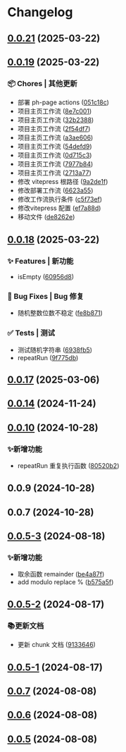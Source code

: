 # Changelog

## [0.0.21](https://github.com/jackchoumine/petite-utils/compare/v0.0.20...v0.0.21) (2025-03-22)

## [0.0.19](https://github.com/jackchoumine/petite-utils/compare/v0.0.18...v0.0.19) (2025-03-22)


### 📦 Chores | 其他更新

* 部署 ph-page actions ([051c18c](https://github.com/jackchoumine/petite-utils/commit/051c18c998bbfb88ad95cb86adf159dd1c65a489))
* 项目主页工作流 ([8e7c001](https://github.com/jackchoumine/petite-utils/commit/8e7c0010966f10f25edf6c36e28cb8812a3dcc37))
* 项目主页工作流 ([32b2388](https://github.com/jackchoumine/petite-utils/commit/32b23880cdcf3e559c63249cc31d4e65115ef4d1))
* 项目主页工作流 ([2f54df7](https://github.com/jackchoumine/petite-utils/commit/2f54df7de3d88514d3342468d2409d795a4b224a))
* 项目主页工作流 ([a3ae606](https://github.com/jackchoumine/petite-utils/commit/a3ae60672c4db2a6854290cc1005a7004118cf5f))
* 项目主页工作流 ([54defd9](https://github.com/jackchoumine/petite-utils/commit/54defd9b45057d61fa77467d3d02c61b081f56d5))
* 项目主页工作流 ([0d715c3](https://github.com/jackchoumine/petite-utils/commit/0d715c334b7cfc6214e3e7c7545be7a736770f2e))
* 项目主页工作流 ([7977b84](https://github.com/jackchoumine/petite-utils/commit/7977b8442bf435bf6aa9ba4e39b65b484e036d3b))
* 项目主页工作流 ([2713a77](https://github.com/jackchoumine/petite-utils/commit/2713a778237e076678848f5ef153662df837f86c))
* 修改 vitepress 根路径 ([9a2de1f](https://github.com/jackchoumine/petite-utils/commit/9a2de1ff41cbf2a653638607a981330278c215fd))
* 修改部署工作流 ([6623a55](https://github.com/jackchoumine/petite-utils/commit/6623a55fd3734bc04b525edc897b8ff18f6866fe))
* 修改工作流执行条件 ([c5f73ef](https://github.com/jackchoumine/petite-utils/commit/c5f73ef2e3c3202eaf20dab57666e033a29076e4))
* 修改vitepress 配置 ([ef7a88d](https://github.com/jackchoumine/petite-utils/commit/ef7a88df5481d0ef931a28cb28d864f3ce184b18))
* 移动文件 ([de8262e](https://github.com/jackchoumine/petite-utils/commit/de8262ef70d14aed93abd32afc0ab47203604760))

## [0.0.18](https://github.com/jackchoumine/petite-utils/compare/v0.0.17...v0.0.18) (2025-03-22)


### ✨ Features | 新功能

* isEmpty ([60956d8](https://github.com/jackchoumine/petite-utils/commit/60956d8ae03284de7939ee3c7730fdeb90ff0fd6))


### 🐛 Bug Fixes | Bug 修复

* 随机整数位数不稳定 ([fe8b871](https://github.com/jackchoumine/petite-utils/commit/fe8b8711ce11be6907552eca8aabc411240f4227))


### ✅ Tests | 测试

* 测试随机字符串 ([6938fb5](https://github.com/jackchoumine/petite-utils/commit/6938fb5d20c211d8990180d12ad4e7da2f783269))
* repeatRun ([9f775db](https://github.com/jackchoumine/petite-utils/commit/9f775dbaac7cefd4f7e7c1de20ddae31abd5cc84))

## [0.0.17](https://github.com/jackchoumine/petite-utils/compare/v0.0.16...v0.0.17) (2025-03-06)

## [0.0.14](https://github.com/jackchoumine/petite-utils/compare/v0.0.13...v0.0.14) (2024-11-24)

## [0.0.10](https://github.com/jackchoumine/petite-utils/compare/0.0.9...0.0.10) (2024-10-28)


### ✨新增功能

* repeatRun 重复执行函数 ([80520b2](https://github.com/jackchoumine/petite-utils/commit/80520b2cf4f949f21d7e2bfdce030f2928225247))

## 0.0.9 (2024-10-28)

## 0.0.7 (2024-10-28)

## [0.0.5-3](https://github.com/jackchoumine/petite-utils/compare/v0.0.5-2...v0.0.5-3) (2024-08-18)


### ✨新增功能

* 取余函数 remainder ([be4a87f](https://github.com/jackchoumine/petite-utils/commit/be4a87f7e0478ca684001b6db464aa10e22913d2))
* add modulo replace % ([b575a5f](https://github.com/jackchoumine/petite-utils/commit/b575a5f579696b4638a5e84b725de97ac24f0535))

## [0.0.5-2](https://github.com/jackchoumine/petite-utils/compare/v0.0.5-1...v0.0.5-2) (2024-08-17)


### 📚更新文档

* 更新 chunk 文档 ([9133646](https://github.com/jackchoumine/petite-utils/commit/91336465ccf0defcc47fb1d795dd9870de22c072))

## [0.0.5-1](https://github.com/jackchoumine/petite-utils/compare/v0.0.5-0...v0.0.5-1) (2024-08-17)

## [0.0.7](https://github.com/jackchoumine/petite-utils/compare/0.0.6...0.0.7) (2024-08-08)

## [0.0.6](https://github.com/jackchoumine/petite-utils/compare/0.0.5...0.0.6) (2024-08-08)

## [0.0.5](https://github.com/jackchoumine/petite-utils/compare/0.0.4...0.0.5) (2024-08-08)
